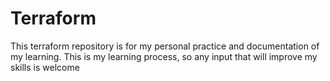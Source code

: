 # Terraform
This terraform repository is for my personal practice and documentation of my learning.
This is my learning process, so any input that will improve my skills is welcome
